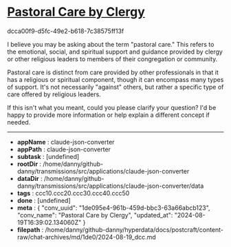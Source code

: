 # [Pastoral Care by Clergy](https://claude.ai/chat/1de095e4-961b-459d-bbc3-63a66abcb123)

dcca00f9-d5fc-49e2-b618-7c38575ff13f

 I believe you may be asking about the term "pastoral care." This refers to the emotional, social, and spiritual support and guidance provided by clergy or other religious leaders to members of their congregation or community. 

Pastoral care is distinct from care provided by other professionals in that it has a religious or spiritual component, though it can encompass many types of support. It's not necessarily "against" others, but rather a specific type of care offered by religious leaders.

If this isn't what you meant, could you please clarify your question? I'd be happy to provide more information or help explain a different concept if needed.

---

* **appName** : claude-json-converter
* **appPath** : claude-json-converter
* **subtask** : [undefined]
* **rootDir** : /home/danny/github-danny/transmissions/src/applications/claude-json-converter
* **dataDir** : /home/danny/github-danny/transmissions/src/applications/claude-json-converter/data
* **tags** : ccc10.ccc20.ccc30.ccc40.ccc50
* **done** : [undefined]
* **meta** : {
  "conv_uuid": "1de095e4-961b-459d-bbc3-63a66abcb123",
  "conv_name": "Pastoral Care by Clergy",
  "updated_at": "2024-08-19T16:39:02.134060Z"
}
* **filepath** : /home/danny/github-danny/hyperdata/docs/postcraft/content-raw/chat-archives/md/1de0/2024-08-19_dcc.md